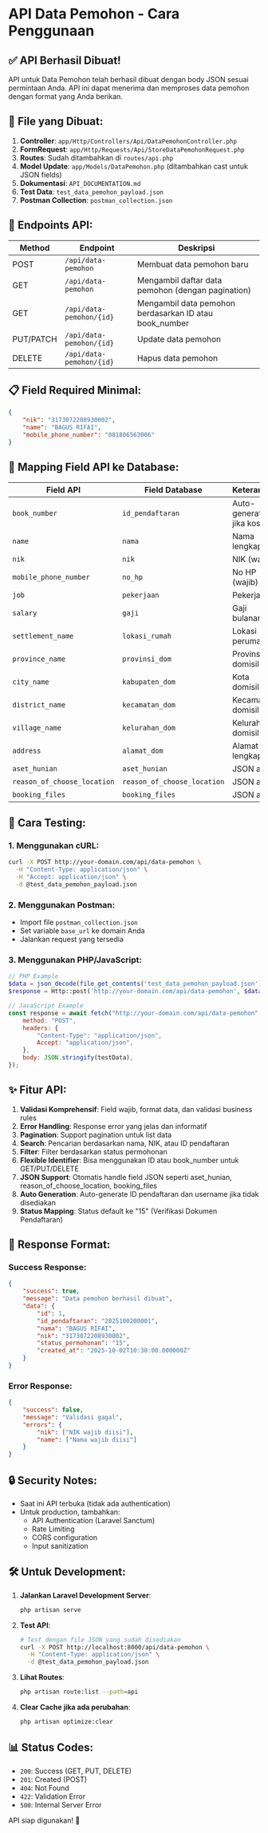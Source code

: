 # API Data Pemohon - Cara Penggunaan

## ✅ API Berhasil Dibuat!

API untuk Data Pemohon telah berhasil dibuat dengan body JSON sesuai permintaan Anda. API ini dapat menerima dan memproses data pemohon dengan format yang Anda berikan.

## 📁 File yang Dibuat:

1. **Controller**: `app/Http/Controllers/Api/DataPemohonController.php`
2. **FormRequest**: `app/Http/Requests/Api/StoreDataPemohonRequest.php`
3. **Routes**: Sudah ditambahkan di `routes/api.php`
4. **Model Update**: `app/Models/DataPemohon.php` (ditambahkan cast untuk JSON fields)
5. **Dokumentasi**: `API_DOCUMENTATION.md`
6. **Test Data**: `test_data_pemohon_payload.json`
7. **Postman Collection**: `postman_collection.json`

## 🚀 Endpoints API:

| Method    | Endpoint                 | Deskripsi                                              |
| --------- | ------------------------ | ------------------------------------------------------ |
| POST      | `/api/data-pemohon`      | Membuat data pemohon baru                              |
| GET       | `/api/data-pemohon`      | Mengambil daftar data pemohon (dengan pagination)      |
| GET       | `/api/data-pemohon/{id}` | Mengambil data pemohon berdasarkan ID atau book_number |
| PUT/PATCH | `/api/data-pemohon/{id}` | Update data pemohon                                    |
| DELETE    | `/api/data-pemohon/{id}` | Hapus data pemohon                                     |

## 📋 Field Required Minimal:

```json
{
    "nik": "3173072208930002",
    "name": "BAGUS RIFAI",
    "mobile_phone_number": "081806563006"
}
```

## 🔄 Mapping Field API ke Database:

| Field API                   | Field Database              | Keterangan                |
| --------------------------- | --------------------------- | ------------------------- |
| `book_number`               | `id_pendaftaran`            | Auto-generate jika kosong |
| `name`                      | `nama`                      | Nama lengkap              |
| `nik`                       | `nik`                       | NIK (wajib)               |
| `mobile_phone_number`       | `no_hp`                     | No HP (wajib)             |
| `job`                       | `pekerjaan`                 | Pekerjaan                 |
| `salary`                    | `gaji`                      | Gaji bulanan              |
| `settlement_name`           | `lokasi_rumah`              | Lokasi perumahan          |
| `province_name`             | `provinsi_dom`              | Provinsi domisili         |
| `city_name`                 | `kabupaten_dom`             | Kota domisili             |
| `district_name`             | `kecamatan_dom`             | Kecamatan domisili        |
| `village_name`              | `kelurahan_dom`             | Kelurahan domisili        |
| `address`                   | `alamat_dom`                | Alamat lengkap            |
| `aset_hunian`               | `aset_hunian`               | JSON array                |
| `reason_of_choose_location` | `reason_of_choose_location` | JSON array                |
| `booking_files`             | `booking_files`             | JSON array                |

## 🧪 Cara Testing:

### 1. Menggunakan cURL:

```bash
curl -X POST http://your-domain.com/api/data-pemohon \
  -H "Content-Type: application/json" \
  -H "Accept: application/json" \
  -d @test_data_pemohon_payload.json
```

### 2. Menggunakan Postman:

-   Import file `postman_collection.json`
-   Set variable `base_url` ke domain Anda
-   Jalankan request yang tersedia

### 3. Menggunakan PHP/JavaScript:

```php
// PHP Example
$data = json_decode(file_get_contents('test_data_pemohon_payload.json'), true);
$response = Http::post('http://your-domain.com/api/data-pemohon', $data);
```

```javascript
// JavaScript Example
const response = await fetch("http://your-domain.com/api/data-pemohon", {
    method: "POST",
    headers: {
        "Content-Type": "application/json",
        Accept: "application/json",
    },
    body: JSON.stringify(testData),
});
```

## ✨ Fitur API:

1. **Validasi Komprehensif**: Field wajib, format data, dan validasi business rules
2. **Error Handling**: Response error yang jelas dan informatif
3. **Pagination**: Support pagination untuk list data
4. **Search**: Pencarian berdasarkan nama, NIK, atau ID pendaftaran
5. **Filter**: Filter berdasarkan status permohonan
6. **Flexible Identifier**: Bisa menggunakan ID atau book_number untuk GET/PUT/DELETE
7. **JSON Support**: Otomatis handle field JSON seperti aset_hunian, reason_of_choose_location, booking_files
8. **Auto Generation**: Auto-generate ID pendaftaran dan username jika tidak disediakan
9. **Status Mapping**: Status default ke "15" (Verifikasi Dokumen Pendaftaran)

## 📝 Response Format:

### Success Response:

```json
{
    "success": true,
    "message": "Data pemohon berhasil dibuat",
    "data": {
        "id": 1,
        "id_pendaftaran": "2025100200001",
        "nama": "BAGUS RIFAI",
        "nik": "3173072208930002",
        "status_permohonan": "15",
        "created_at": "2025-10-02T10:30:00.000000Z"
    }
}
```

### Error Response:

```json
{
    "success": false,
    "message": "Validasi gagal",
    "errors": {
        "nik": ["NIK wajib diisi"],
        "name": ["Nama wajib diisi"]
    }
}
```

## 🔒 Security Notes:

-   Saat ini API terbuka (tidak ada authentication)
-   Untuk production, tambahkan:
    -   API Authentication (Laravel Sanctum)
    -   Rate Limiting
    -   CORS configuration
    -   Input sanitization

## 🛠️ Untuk Development:

1. **Jalankan Laravel Development Server**:

    ```bash
    php artisan serve
    ```

2. **Test API**:

    ```bash
    # Test dengan file JSON yang sudah disediakan
    curl -X POST http://localhost:8000/api/data-pemohon \
      -H "Content-Type: application/json" \
      -d @test_data_pemohon_payload.json
    ```

3. **Lihat Routes**:

    ```bash
    php artisan route:list --path=api
    ```

4. **Clear Cache jika ada perubahan**:
    ```bash
    php artisan optimize:clear
    ```

## 📊 Status Codes:

-   `200`: Success (GET, PUT, DELETE)
-   `201`: Created (POST)
-   `404`: Not Found
-   `422`: Validation Error
-   `500`: Internal Server Error

API siap digunakan! 🎉
